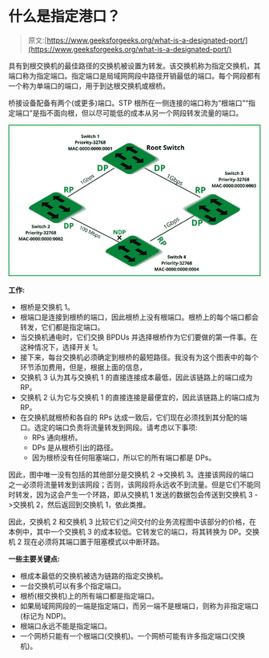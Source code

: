 # 什么是指定港口？

> 原文:[https://www.geeksforgeeks.org/what-is-a-designated-port/](https://www.geeksforgeeks.org/what-is-a-designated-port/)

具有到根交换机的最佳路径的交换机被设置为转发。该交换机称为指定交换机，其端口称为指定端口。指定端口是局域网网段中路径开销最低的端口。每个网段都有一个称为单端口的端口，用于到达根交换机或根桥。

桥接设备配备有两个(或更多)端口。STP 根所在一侧连接的端口称为“根端口”“指定端口”是指不面向根，但以尽可能低的成本从另一个网段转发流量的端口。

![](img/f6cbac1b435fe706b32638230da4457a.png)

**工作:**

*   根桥是交换机 1。
*   根端口是连接到根桥的端口，因此根桥上没有根端口。根桥上的每个端口都会转发，它们都是指定端口。
*   当交换机通电时，它们交换 BPDUs 并选择根桥作为它们要做的第一件事。在这种情况下，选择开关 1。
*   接下来，每台交换机必须确定到根桥的最短路径。我没有为这个图表中的每个环节添加费用，但是，根据上面的信息，
*   交换机 3 认为其与交换机 1 的直接连接成本最低，因此该链路上的端口成为 RP。
*   交换机 2 认为它与交换机 1 的直接连接是最便宜的，因此该链路上的端口成为 RP。
*   在交换机就根桥和各自的 RPs 达成一致后，它们现在必须找到其分配的端口。选定的端口负责将流量转发到网段。请考虑以下事项:
    *   RPs 通向根桥。
    *   DPs 是从根桥引出的路径。
    *   因为根桥没有任何阻塞端口，所以它的所有端口都是 DPs。

因此，图中唯一没有包括的其他部分是交换机 2 ->交换机 3。连接该网段的端口之一必须将流量转发到该网段；否则，该网段将永远收不到流量。但是它们不能同时转发，因为这会产生一个环路，即从交换机 1 发送的数据包会传送到交换机 3 ->交换机 2，然后返回到交换机 1，依此类推。

因此，交换机 2 和交换机 3 比较它们之间交付的业务流程图中该部分的价格，在本例中，其中一个交换机 3 的成本较低。它转发它的端口，将其转换为 DP。交换机 2 现在必须将其端口置于阻塞模式以中断环路。

**一些主要关键点:**

*   根成本最低的交换机被选为链路的指定交换机。
*   一台交换机可以有多个指定端口。
*   根桥(根交换机)上的所有端口都是指定端口。
*   如果局域网网段的一端是指定端口，而另一端不是根端口，则称为非指定端口(标记为 NDP)。
*   根端口永远不能是指定端口。
*   一个网桥只能有一个根端口(交换机)。一个网桥可能有许多指定端口(交换机)。
